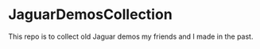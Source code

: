 # JaguarDemosCollection
This repo is to collect old Jaguar demos my friends and I made in the past.
